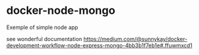 # docker-node-mongo
Exemple of simple node app

see wonderful documentation
https://medium.com/@sunnykay/docker-development-workflow-node-express-mongo-4bb3b1f7eb1e#.ffuwmxcd1
